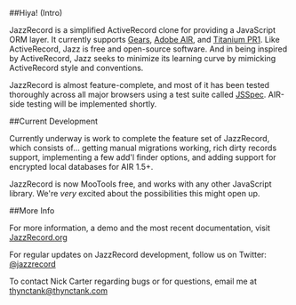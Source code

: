 ##Hiya! (Intro)

JazzRecord is a simplified ActiveRecord clone for providing a JavaScript ORM layer. It currently supports [Gears](http://gears.google.com), [Adobe AIR](http://www.adobe.com/products/air/), and [Titanium PR1](http://titaniumapp.com/). Like ActiveRecord, Jazz is free and open-source software. And in being inspired by ActiveRecord, Jazz seeks to minimize its learning curve by mimicking ActiveRecord style and conventions.

JazzRecord is almost feature-complete, and most of it has been tested thoroughly across all major browsers using a test suite called [JSSpec](http://jania.pe.kr/aw/moin.cgi/JSSpec). AIR-side testing will be implemented shortly.

##Current Development

Currently underway is work to complete the feature set of JazzRecord, which consists of... getting manual migrations working, rich dirty records support, implementing a few add'l finder options, and adding support for encrypted local databases for AIR 1.5+.

JazzRecord is now MooTools free, and works with any other JavaScript library. We're _very_ excited about the possibilities this might open up.

##More Info

For more information, a demo and the most recent documentation, visit [JazzRecord.org](http://www.jazzrecord.org)

For regular updates on JazzRecord development, follow us on Twitter: [@jazzrecord](http://www.twitter.com/jazzrecord)

To contact Nick Carter regarding bugs or for questions, email me at <thynctank@thynctank.com>